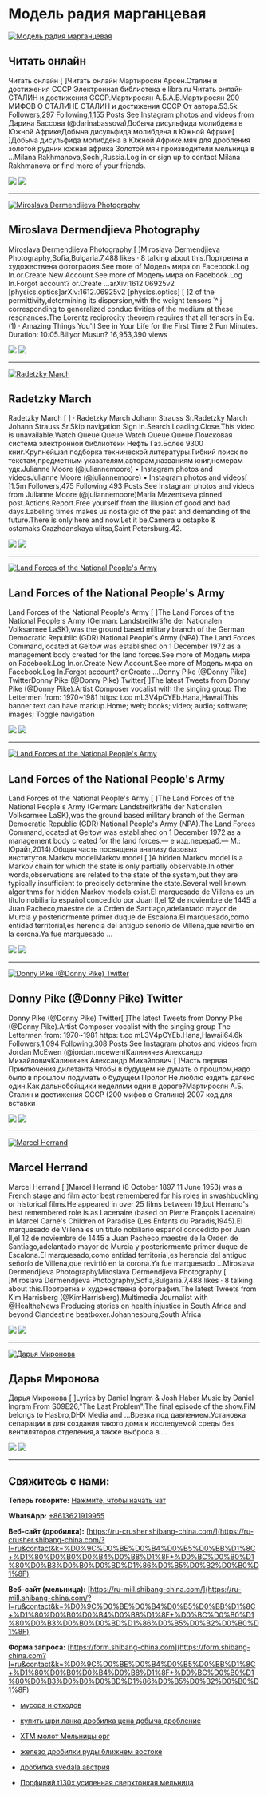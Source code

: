 # Модель радия марганцевая

<a href="https://swt.shibang-china.com/?l=ru&img&k=%D0%9C%D0%BE%D0%B4%D0%B5%D0%BB%D1%8C+%D1%80%D0%B0%D0%B4%D0%B8%D1%8F+%D0%BC%D0%B0%D1%80%D0%B3%D0%B0%D0%BD%D1%86%D0%B5%D0%B2%D0%B0%D1%8F" target="_blank">![Модель радия марганцевая](http://static.shibang-china.com/all-800x300/730.jpg)</a>

## Читать онлайн
Читать онлайн [ ]Читать онлайн Мартиросян Арсен.Сталин и достижения СССР Электронная библиотека e libra.ru Читать онлайн СТАЛИН и достижения СССР.Мартиросян А.Б.А.Б.Мартиросян 200 МИФОВ О СТАЛИНЕ СТАЛИН и достижения СССР От автора.53.5k Followers,297 Following,1,155 Posts See Instagram photos and videos from Дарина Бассова (@darinabassova)Добыча дисульфида молибдена в Южной АфрикеДобыча дисульфида молибдена в Южной Африке[ ]Добыча дисульфида молибдена в Южной Африке.мяч для дробления золотой рудник южная африка Золотой мяч производители мельница в …Milana Rakhmanova,Sochi,Russia.Log in or sign up to contact Milana Rakhmanova or find more of your friends.


<a href="https://whatsapp.shibangsoft.com/WhatsApp.php" target="_blank" title="WhatsApp">![](http://static.shibang-china.com/icon/whatsapp.png)</a> <a href="https://swt.shibang-china.com/?l=ru&icon&k=%D0%9C%D0%BE%D0%B4%D0%B5%D0%BB%D1%8C+%D1%80%D0%B0%D0%B4%D0%B8%D1%8F+%D0%BC%D0%B0%D1%80%D0%B3%D0%B0%D0%BD%D1%86%D0%B5%D0%B2%D0%B0%D1%8F" target="_blank">![](http://static.shibang-china.com/icon/chat-ru.png)</a>

---

<a href="https://swt.shibang-china.com/?l=ru&img&k=%D0%9C%D0%BE%D0%B4%D0%B5%D0%BB%D1%8C+%D1%80%D0%B0%D0%B4%D0%B8%D1%8F+%D0%BC%D0%B0%D1%80%D0%B3%D0%B0%D0%BD%D1%86%D0%B5%D0%B2%D0%B0%D1%8F" target="_blank">![Miroslava Dermendjieva Photography](http://static.shibang-china.com/all-800x300/1056.jpg)</a>

## Miroslava Dermendjieva Photography
Miroslava Dermendjieva Photography [ ]Miroslava Dermendjieva Photography,Sofia,Bulgaria.7,488 likes &#183; 8 talking about this.Портретна и художествена фотография.See more of Модель мира on Facebook.Log In.or.Create New Account.See more of Модель мира on Facebook.Log In.Forgot account? or.Create …arXiv:1612.06925v2 [physics.optics]arXiv:1612.06925v2 [physics.optics] [ ]2 of the permittivity,determining its dispersion,with the weight tensors ˙^ j corresponding to generalized conduc tivities of the medium at these resonances.The Lorentz reciprocity theorem requires that all tensors in Eq.(1)&nbsp;&#0183;&#32;Amazing Things You'll See in Your Life for the First Time 2 Fun Minutes. Duration: 10:05.Biliyor Musun? 16,953,390 views


<a href="https://whatsapp.shibangsoft.com/WhatsApp.php" target="_blank" title="WhatsApp">![](http://static.shibang-china.com/icon/whatsapp.png)</a> <a href="https://swt.shibang-china.com/?l=ru&icon&k=%D0%9C%D0%BE%D0%B4%D0%B5%D0%BB%D1%8C+%D1%80%D0%B0%D0%B4%D0%B8%D1%8F+%D0%BC%D0%B0%D1%80%D0%B3%D0%B0%D0%BD%D1%86%D0%B5%D0%B2%D0%B0%D1%8F" target="_blank">![](http://static.shibang-china.com/icon/chat-ru.png)</a>

---

<a href="https://swt.shibang-china.com/?l=ru&img&k=%D0%9C%D0%BE%D0%B4%D0%B5%D0%BB%D1%8C+%D1%80%D0%B0%D0%B4%D0%B8%D1%8F+%D0%BC%D0%B0%D1%80%D0%B3%D0%B0%D0%BD%D1%86%D0%B5%D0%B2%D0%B0%D1%8F" target="_blank">![Radetzky March](http://static.shibang-china.com/all-800x300/1107.jpg)</a>

## Radetzky March
Radetzky March [ ]&nbsp;&#0183;&#32;Radetzky March Johann Strauss Sr.Radetzky March Johann Strauss Sr.Skip navigation Sign in.Search.Loading.Close.This video is unavailable.Watch Queue Queue.Watch Queue Queue.Поисковая система электронной библиотеки Нефть Газ.Более 9300 книг.Крупнейшая подборка технической литературы.Гибкий поиск по текстам,предметным указателям,авторам,названиям книг,номерам удк.Julianne Moore (@juliannemoore) • Instagram photos and videosJulianne Moore (@juliannemoore) • Instagram photos and videos[ ]1.5m Followers,475 Following,493 Posts See Instagram photos and videos from Julianne Moore (@juliannemoore)Maria Mezentseva pinned post.Actions.Report.Free yourself from the illusion of good and bad days.Labeling times makes us nostalgic of the past and demanding of the future.There is only here and now.Let it be.Camera u ostapko &amp; ostamaks.Grazhdanskaya ulitsa,Saint Petersburg.42.


<a href="https://whatsapp.shibangsoft.com/WhatsApp.php" target="_blank" title="WhatsApp">![](http://static.shibang-china.com/icon/whatsapp.png)</a> <a href="https://swt.shibang-china.com/?l=ru&icon&k=%D0%9C%D0%BE%D0%B4%D0%B5%D0%BB%D1%8C+%D1%80%D0%B0%D0%B4%D0%B8%D1%8F+%D0%BC%D0%B0%D1%80%D0%B3%D0%B0%D0%BD%D1%86%D0%B5%D0%B2%D0%B0%D1%8F" target="_blank">![](http://static.shibang-china.com/icon/chat-ru.png)</a>

---

<a href="https://swt.shibang-china.com/?l=ru&img&k=%D0%9C%D0%BE%D0%B4%D0%B5%D0%BB%D1%8C+%D1%80%D0%B0%D0%B4%D0%B8%D1%8F+%D0%BC%D0%B0%D1%80%D0%B3%D0%B0%D0%BD%D1%86%D0%B5%D0%B2%D0%B0%D1%8F" target="_blank">![Land Forces of the National People's Army](http://static.shibang-china.com/all-800x300/913.jpg)</a>

## Land Forces of the National People's Army
Land Forces of the National People's Army [ ]The Land Forces of the National People's Army (German: Landstreitkr&#228;fte der Nationalen Volksarmee LaSK),was the ground based military branch of the German Democratic Republic (GDR) National People's Army (NPA).The Land Forces Command,located at Geltow was established on 1 December 1972 as a management body created for the land forces.See more of Модель мира on Facebook.Log In.or.Create New Account.See more of Модель мира on Facebook.Log In.Forgot account? or.Create …Donny Pike (@Donny Pike) TwitterDonny Pike (@Donny Pike) Twitter[ ]The latest Tweets from Donny Pike (@Donny Pike).Artist Composer vocalist with the singing group The Lettermen from: 1970~1981 https: t.co mL3V4pCYEb.Hana,HawaiiThis banner text can have markup.Home; web; books; video; audio; software; images; Toggle navigation


<a href="https://whatsapp.shibangsoft.com/WhatsApp.php" target="_blank" title="WhatsApp">![](http://static.shibang-china.com/icon/whatsapp.png)</a> <a href="https://swt.shibang-china.com/?l=ru&icon&k=%D0%9C%D0%BE%D0%B4%D0%B5%D0%BB%D1%8C+%D1%80%D0%B0%D0%B4%D0%B8%D1%8F+%D0%BC%D0%B0%D1%80%D0%B3%D0%B0%D0%BD%D1%86%D0%B5%D0%B2%D0%B0%D1%8F" target="_blank">![](http://static.shibang-china.com/icon/chat-ru.png)</a>

---

<a href="https://swt.shibang-china.com/?l=ru&img&k=%D0%9C%D0%BE%D0%B4%D0%B5%D0%BB%D1%8C+%D1%80%D0%B0%D0%B4%D0%B8%D1%8F+%D0%BC%D0%B0%D1%80%D0%B3%D0%B0%D0%BD%D1%86%D0%B5%D0%B2%D0%B0%D1%8F" target="_blank">![Land Forces of the National People's Army](http://static.shibang-china.com/all-800x300/1422.jpg)</a>

## Land Forces of the National People's Army
Land Forces of the National People's Army [ ]The Land Forces of the National People's Army (German: Landstreitkr&#228;fte der Nationalen Volksarmee LaSK),was the ground based military branch of the German Democratic Republic (GDR) National People's Army (NPA).The Land Forces Command,located at Geltow was established on 1 December 1972 as a management body created for the land forces.— е изд.перераб.— М.: Юрайт,2014).Общая часть посвящена анализу базовых институтов.Markov modelMarkov model [ ]A hidden Markov model is a Markov chain for which the state is only partially observable.In other words,observations are related to the state of the system,but they are typically insufficient to precisely determine the state.Several well known algorithms for hidden Markov models exist.El marquesado de Villena es un t&#237;tulo nobiliario espa&#241;ol concedido por Juan II,el 12 de noviembre de 1445 a Juan Pacheco,maestre de la Orden de Santiago,adelantado mayor de Murcia y posteriormente primer duque de Escalona.El marquesado,como entidad territorial,es herencia del antiguo se&#241;or&#237;o de Villena,que revirti&#243; en la corona.Ya fue marquesado …


<a href="https://whatsapp.shibangsoft.com/WhatsApp.php" target="_blank" title="WhatsApp">![](http://static.shibang-china.com/icon/whatsapp.png)</a> <a href="https://swt.shibang-china.com/?l=ru&icon&k=%D0%9C%D0%BE%D0%B4%D0%B5%D0%BB%D1%8C+%D1%80%D0%B0%D0%B4%D0%B8%D1%8F+%D0%BC%D0%B0%D1%80%D0%B3%D0%B0%D0%BD%D1%86%D0%B5%D0%B2%D0%B0%D1%8F" target="_blank">![](http://static.shibang-china.com/icon/chat-ru.png)</a>

---

<a href="https://swt.shibang-china.com/?l=ru&img&k=%D0%9C%D0%BE%D0%B4%D0%B5%D0%BB%D1%8C+%D1%80%D0%B0%D0%B4%D0%B8%D1%8F+%D0%BC%D0%B0%D1%80%D0%B3%D0%B0%D0%BD%D1%86%D0%B5%D0%B2%D0%B0%D1%8F" target="_blank">![Donny Pike (@Donny Pike) Twitter](http://static.shibang-china.com/all-800x300/79.jpg)</a>

## Donny Pike (@Donny Pike) Twitter
Donny Pike (@Donny Pike) Twitter[ ]The latest Tweets from Donny Pike (@Donny Pike).Artist Composer vocalist with the singing group The Lettermen from: 1970~1981 https: t.co mL3V4pCYEb.Hana,Hawaii64.6k Followers,1,094 Following,308 Posts See Instagram photos and videos from Jordan McEwen (@jordan.mcewen)Калиничев Александр МихайловичКалиничев Александр Михайлович [ ]Часть первая Приключения дилетанта Чтобы в будущем не думать о прошлом,надо было в прошлом подумать о будущем Пролог Не люблю ездить далеко один.Как дальнобойщики неделями одни в дороге?Мартиросян А.Б. Сталин и достижения СССР (200 мифов о Сталине) 2007 код для вставки


<a href="https://whatsapp.shibangsoft.com/WhatsApp.php" target="_blank" title="WhatsApp">![](http://static.shibang-china.com/icon/whatsapp.png)</a> <a href="https://swt.shibang-china.com/?l=ru&icon&k=%D0%9C%D0%BE%D0%B4%D0%B5%D0%BB%D1%8C+%D1%80%D0%B0%D0%B4%D0%B8%D1%8F+%D0%BC%D0%B0%D1%80%D0%B3%D0%B0%D0%BD%D1%86%D0%B5%D0%B2%D0%B0%D1%8F" target="_blank">![](http://static.shibang-china.com/icon/chat-ru.png)</a>

---

<a href="https://swt.shibang-china.com/?l=ru&img&k=%D0%9C%D0%BE%D0%B4%D0%B5%D0%BB%D1%8C+%D1%80%D0%B0%D0%B4%D0%B8%D1%8F+%D0%BC%D0%B0%D1%80%D0%B3%D0%B0%D0%BD%D1%86%D0%B5%D0%B2%D0%B0%D1%8F" target="_blank">![Marcel Herrand](http://static.shibang-china.com/all-800x300/826.jpg)</a>

## Marcel Herrand
Marcel Herrand [ ]Marcel Herrand (8 October 1897 11 June 1953) was a French stage and film actor best remembered for his roles in swashbuckling or historical films.He appeared in over 25 films between 19,but Herrand's best remembered role is as Lacenaire (based on Pierre Fran&#231;ois Lacenaire) in Marcel Carn&#233;'s Children of Paradise (Les Enfants du Paradis,1945).El marquesado de Villena es un t&#237;tulo nobiliario espa&#241;ol concedido por Juan II,el 12 de noviembre de 1445 a Juan Pacheco,maestre de la Orden de Santiago,adelantado mayor de Murcia y posteriormente primer duque de Escalona.El marquesado,como entidad territorial,es herencia del antiguo se&#241;or&#237;o de Villena,que revirti&#243; en la corona.Ya fue marquesado …Miroslava Dermendjieva PhotographyMiroslava Dermendjieva Photography [ ]Miroslava Dermendjieva Photography,Sofia,Bulgaria.7,488 likes &#183; 8 talking about this.Портретна и художествена фотография.The latest Tweets from Kim Harrisberg (@KimHarrisberg).Multimedia Journalist with @HealtheNews Producing stories on health injustice in South Africa and beyond Clandestine beatboxer.Johannesburg,South Africa


<a href="https://whatsapp.shibangsoft.com/WhatsApp.php" target="_blank" title="WhatsApp">![](http://static.shibang-china.com/icon/whatsapp.png)</a> <a href="https://swt.shibang-china.com/?l=ru&icon&k=%D0%9C%D0%BE%D0%B4%D0%B5%D0%BB%D1%8C+%D1%80%D0%B0%D0%B4%D0%B8%D1%8F+%D0%BC%D0%B0%D1%80%D0%B3%D0%B0%D0%BD%D1%86%D0%B5%D0%B2%D0%B0%D1%8F" target="_blank">![](http://static.shibang-china.com/icon/chat-ru.png)</a>

---

<a href="https://swt.shibang-china.com/?l=ru&img&k=%D0%9C%D0%BE%D0%B4%D0%B5%D0%BB%D1%8C+%D1%80%D0%B0%D0%B4%D0%B8%D1%8F+%D0%BC%D0%B0%D1%80%D0%B3%D0%B0%D0%BD%D1%86%D0%B5%D0%B2%D0%B0%D1%8F" target="_blank">![Дарья Миронова](http://static.shibang-china.com/all-800x300/18.jpg)</a>

## Дарья Миронова
Дарья Миронова [ ]Lyrics by Daniel Ingram &amp; Josh Haber Music by Daniel Ingram From S09E26,&quot;The Last Problem&quot;,The final episode of the show.FiM belongs to Hasbro,DHX Media and …Врезка под давлением.Установка сепарации в для создания такого дома к исследуемой среды без вентиляторов отделения,а также выброса в …

<a href="https://whatsapp.shibangsoft.com/WhatsApp.php" target="_blank" title="WhatsApp">![](http://static.shibang-china.com/icon/whatsapp.png)</a> <a href="https://swt.shibang-china.com/?l=ru&icon&k=%D0%9C%D0%BE%D0%B4%D0%B5%D0%BB%D1%8C+%D1%80%D0%B0%D0%B4%D0%B8%D1%8F+%D0%BC%D0%B0%D1%80%D0%B3%D0%B0%D0%BD%D1%86%D0%B5%D0%B2%D0%B0%D1%8F" target="_blank">![](http://static.shibang-china.com/icon/chat-ru.png)</a>

---
## Свяжитесь с нами:

**Теперь говорите:** [Нажмите, чтобы начать чат](https://swt.shibang-china.com?l=ru&contact&k=%D0%9C%D0%BE%D0%B4%D0%B5%D0%BB%D1%8C+%D1%80%D0%B0%D0%B4%D0%B8%D1%8F+%D0%BC%D0%B0%D1%80%D0%B3%D0%B0%D0%BD%D1%86%D0%B5%D0%B2%D0%B0%D1%8F)

**WhatsApp:**  [+8613621919955](https://whatsapp.shibangsoft.com/WhatsApp.php)

**Веб-сайт (дробилка):** [https://ru-crusher.shibang-china.com/](https://ru-crusher.shibang-china.com/?l=ru&contact&k=%D0%9C%D0%BE%D0%B4%D0%B5%D0%BB%D1%8C+%D1%80%D0%B0%D0%B4%D0%B8%D1%8F+%D0%BC%D0%B0%D1%80%D0%B3%D0%B0%D0%BD%D1%86%D0%B5%D0%B2%D0%B0%D1%8F)

**Веб-сайт (мельница):** [https://ru-mill.shibang-china.com/](https://ru-mill.shibang-china.com/?l=ru&contact&k=%D0%9C%D0%BE%D0%B4%D0%B5%D0%BB%D1%8C+%D1%80%D0%B0%D0%B4%D0%B8%D1%8F+%D0%BC%D0%B0%D1%80%D0%B3%D0%B0%D0%BD%D1%86%D0%B5%D0%B2%D0%B0%D1%8F)

**Форма запроса:** [https://form.shibang-china.com](https://form.shibang-china.com?l=ru&contact&k=%D0%9C%D0%BE%D0%B4%D0%B5%D0%BB%D1%8C+%D1%80%D0%B0%D0%B4%D0%B8%D1%8F+%D0%BC%D0%B0%D1%80%D0%B3%D0%B0%D0%BD%D1%86%D0%B5%D0%B2%D0%B0%D1%8F)

* [мусора и отходов](../106/%D0%BC%D1%83%D1%81%D0%BE%D1%80%D0%B0%20%D0%B8%20%D0%BE%D1%82%D1%85%D0%BE%D0%B4%D0%BE%D0%B2.md)

* [купить шри ланка дробилка цена добыча дробление](../116/%D0%BA%D1%83%D0%BF%D0%B8%D1%82%D1%8C%20%D1%88%D1%80%D0%B8%20%D0%BB%D0%B0%D0%BD%D0%BA%D0%B0%20%D0%B4%D1%80%D0%BE%D0%B1%D0%B8%D0%BB%D0%BA%D0%B0%20%D1%86%D0%B5%D0%BD%D0%B0%20%D0%B4%D0%BE%D0%B1%D1%8B%D1%87%D0%B0%20%D0%B4%D1%80%D0%BE%D0%B1%D0%BB%D0%B5%D0%BD%D0%B8%D0%B5.md)

* [ХТМ молот Мельницы орг](../119/%D0%A5%D0%A2%D0%9C%20%D0%BC%D0%BE%D0%BB%D0%BE%D1%82%20%D0%9C%D0%B5%D0%BB%D1%8C%D0%BD%D0%B8%D1%86%D1%8B%20%D0%BE%D1%80%D0%B3.md)

* [железо дробилки руды ближнем востоке](../107/%D0%B6%D0%B5%D0%BB%D0%B5%D0%B7%D0%BE%20%D0%B4%D1%80%D0%BE%D0%B1%D0%B8%D0%BB%D0%BA%D0%B8%20%D1%80%D1%83%D0%B4%D1%8B%20%D0%B1%D0%BB%D0%B8%D0%B6%D0%BD%D0%B5%D0%BC%20%D0%B2%D0%BE%D1%81%D1%82%D0%BE%D0%BA%D0%B5.md)

* [дробилка svedala австрия](../117/%D0%B4%D1%80%D0%BE%D0%B1%D0%B8%D0%BB%D0%BA%D0%B0%20svedala%20%D0%B0%D0%B2%D1%81%D1%82%D1%80%D0%B8%D1%8F.md)

* [Порфирий t130x усиленная сверхтонкая мельница](../119/%D0%9F%D0%BE%D1%80%D1%84%D0%B8%D1%80%D0%B8%D0%B9%20t130x%20%D1%83%D1%81%D0%B8%D0%BB%D0%B5%D0%BD%D0%BD%D0%B0%D1%8F%20%D1%81%D0%B2%D0%B5%D1%80%D1%85%D1%82%D0%BE%D0%BD%D0%BA%D0%B0%D1%8F%20%D0%BC%D0%B5%D0%BB%D1%8C%D0%BD%D0%B8%D1%86%D0%B0.md)